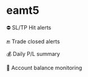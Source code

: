# eamt5

⛔ SL/TP Hit alerts

🔚 Trade closed alerts

💰 Daily P/L summary

🧾 Account balance monitoring

